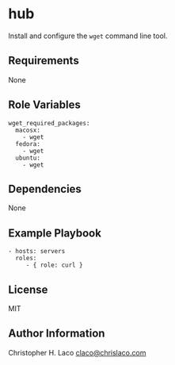 hub
===

Install and configure the `wget` command line tool.

Requirements
------------

None

Role Variables
--------------

    wget_required_packages:
      macosx:
        - wget
      fedora:
        - wget
      ubuntu:
        - wget

Dependencies
------------

None

Example Playbook
----------------

    - hosts: servers
      roles:
         - { role: curl }

License
-------

MIT

Author Information
------------------

Christopher H. Laco <claco@chrislaco.com>
